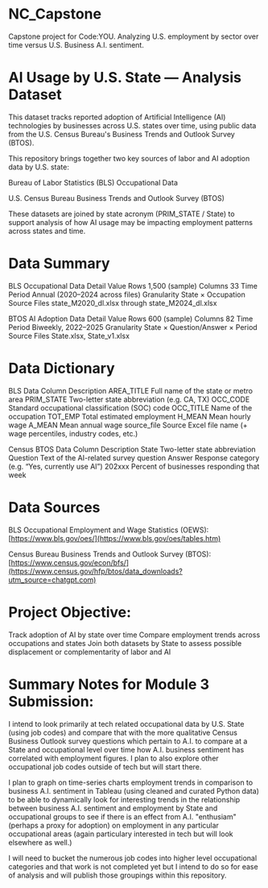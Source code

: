 # NC_Capstone
Capstone project for Code:YOU. Analyzing U.S. employment by sector over time versus U.S. Business A.I. sentiment. 

# AI Usage by U.S. State — Analysis Dataset

This dataset tracks reported adoption of Artificial Intelligence (AI) technologies by businesses across U.S. states over time, using public data from the U.S. Census Bureau's Business Trends and Outlook Survey (BTOS).

This repository brings together two key sources of labor and AI adoption data by U.S. state:

Bureau of Labor Statistics (BLS) Occupational Data

U.S. Census Bureau Business Trends and Outlook Survey (BTOS)

These datasets are joined by state acronym (PRIM_STATE / State) to support analysis of how AI usage may be impacting employment patterns across states and time.

# Data Summary
BLS Occupational Data
Detail	Value
Rows	1,500 (sample)
Columns	33
Time Period	Annual (2020–2024 across files)
Granularity	State × Occupation
Source Files	state_M2020_dl.xlsx through state_M2024_dl.xlsx

BTOS AI Adoption Data
Detail	Value
Rows	600 (sample)
Columns	82
Time Period	Biweekly, 2022–2025
Granularity	State × Question/Answer × Period
Source Files	State.xlsx, State_v1.xlsx

# Data Dictionary
BLS Data
Column	Description
AREA_TITLE	Full name of the state or metro area
PRIM_STATE	Two-letter state abbreviation (e.g. CA, TX)
OCC_CODE	Standard occupational classification (SOC) code
OCC_TITLE	Name of the occupation
TOT_EMP	Total estimated employment
H_MEAN	Mean hourly wage
A_MEAN	Mean annual wage
source_file	Source Excel file name
(+ wage percentiles, industry codes, etc.)	

Census BTOS Data
Column	  Description
State	    Two-letter state abbreviation
Question	Text of the AI-related survey question
Answer	  Response category (e.g. “Yes, currently use AI”)
202xxx	  Percent of businesses responding that week


# Data Sources
BLS Occupational Employment and Wage Statistics (OEWS):
[https://www.bls.gov/oes/](https://www.bls.gov/oes/tables.htm)

Census Bureau Business Trends and Outlook Survey (BTOS):
[https://www.census.gov/econ/bfs/](https://www.census.gov/hfp/btos/data_downloads?utm_source=chatgpt.com)


# Project Objective:
Track adoption of AI by state over time
Compare employment trends across occupations and states
Join both datasets by State to assess possible displacement or complementarity of labor and AI

# Summary Notes for Module 3 Submission:

I intend to look primarily at tech related occupational data by U.S. State (using job codes) and compare that with the more qualitative Census Business Outlook survey questions which pertain to A.I. to compare at a State and occupational level over time how A.I. business sentiment has correlated with employment figures. I plan to also explore other occupational job codes outside of tech but will start there. 

I plan to graph on time-series charts employment trends in comparison to business A.I. sentiment in Tableau (using cleaned and curated Python data) to be able to dynamically look for interesting trends in the relationship between business A.I. sentiment and employment by State and occupational groups to see if there is an effect from A.I. "enthusiam" (perhaps a proxy for adoption) on employment in any particular occupational areas (again particulary interested in tech but will look elsewhere as well.)

I will need to bucket the numerous job codes into higher level occupational categories and that work is not completed yet but I intend to do so for ease of analysis and will publish those groupings within this repository. 


